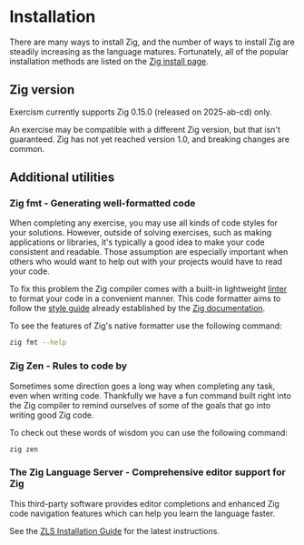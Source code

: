 # Installation

There are many ways to install Zig, and the number of ways to install Zig are steadily increasing as the language matures.
Fortunately, all of the popular installation methods are listed on the [Zig install page][install-zig].

## Zig version

Exercism currently supports Zig 0.15.0 (released on 2025-ab-cd) only.

An exercise may be compatible with a different Zig version, but that isn't guaranteed.
Zig has not yet reached version 1.0, and breaking changes are common.

## Additional utilities

### Zig fmt - Generating well-formatted code

When completing any exercise, you may use all kinds of code styles for your solutions.
However, outside of solving exercises, such as making applications or libraries, it's typically a good idea to make your code consistent and readable.
Those assumption are especially important when others who would want to help out with your projects would have to read your code.

To fix this problem the Zig compiler comes with a built-in lightweight [linter][linters] to format your code in a convenient manner.
This code formatter aims to follow the [style guide][style-guide] already established by the [Zig documentation][documentation].

To see the features of Zig's native formatter use the following command:

```bash
zig fmt --help
```

### Zig Zen - Rules to code by

Sometimes some direction goes a long way when completing any task, even when writing code.
Thankfully we have a fun command built right into the Zig compiler to remind ourselves of some of the goals that go into writing good Zig code.

To check out these words of wisdom you can use the following command:

```bash
zig zen
```

### The Zig Language Server - Comprehensive editor support for Zig

This third-party software provides editor completions and enhanced Zig code navigation features which can help you learn the language faster.

See the [ZLS Installation Guide][install-zls] for the latest instructions.

[documentation]: https://ziglang.org/documentation/master/
[install-zig]: https://ziglang.org/download/
[linters]: https://en.wikipedia.org/wiki/Lint_(software)
[style-guide]: https://ziglang.org/documentation/master/#Style-Guide
[install-zls]: https://zigtools.org/zls/install/
